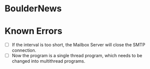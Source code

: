 # BoulderNews

# Known Errors
- [ ] If the interval is too short, the Mailbox Server will close the SMTP connection.
- [ ] Now the program is a single thread program, which needs to be changed into multithread programs.